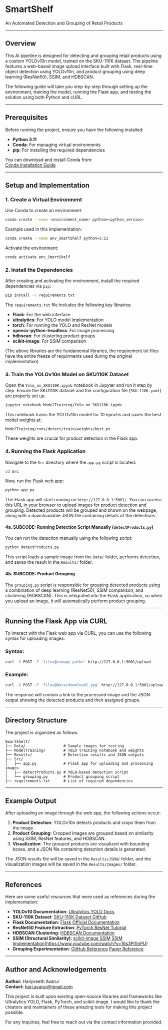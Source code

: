# SmartShelf
An Automated Detection and Grouping of Retail Products

---

## Overview

This AI pipeline is designed for detecting and grouping retail products using a custom YOLOv10n model, trained on the SKU-110K dataset. The pipeline features a web-based image upload interface built with Flask, real-time object detection using YOLOv10n, and product grouping using deep learning (ResNet50), SSIM, and HDBSCAN.

The following guide will take you step-by-step through setting up the environment, training the model, running the Flask app, and testing the solution using both Python and cURL.

---

## Prerequisites

Before running the project, ensure you have the following installed:

- **Python 3.11**  
- **Conda**: For managing virtual environments  
- **pip**: For installing the required dependencies  

You can download and install Conda from:  
[Conda Installation Guide](https://docs.conda.io/projects/conda/en/latest/user-guide/install/index.html)

---

## Setup and Implementation

### 1. **Create a Virtual Environment**  
Use Conda to create an environment:

```bash
conda create --name <environment_name> python=<python_version>
```

Example used in this implementation:

```bash
conda create --name env_SmartShelf python=3.11
```

Activate the environment:

```bash
conda activate env_SmartShelf
```

### 2. **Install the Dependencies**

After creating and activating the environment, install the required dependencies via `pip`:

```bash
pip install -r requirements.txt
```

The `requirements.txt` file includes the following key libraries:

- **Flask**: For the web interface  
- **ultralytics**: For YOLO model implementation  
- **torch**: For running the YOLO and ResNet models  
- **opencv-python-headless**: For image processing  
- **hdbscan**: For clustering product groups  
- **scikit-image**: For SSIM comparison 

(The above libraries are the fundamental libraries, the requirement.txt files have the entire freeze of requirments used during the original implementation) 

### 3. **Train the YOLOv10n Model on SKU110K Dataset**

Open the `Yolo_on_SKU110K.ipynb` notebook in Jupyter and run it step by step. Ensure the SKU110K dataset and the configuration file (`SKU-110K.yaml`) are properly set up.

```bash
jupyter notebook ModelTraining/Yolo_on_SKU110K.ipynb
```

This notebook trains the YOLOv10n model for 10 epochs and saves the best model weights at:

```
ModelTraining/runs/detect/train/weights/best.pt
```

These weights are crucial for product detection in the Flask app.

### 4. **Running the Flask Application**

Navigate to the `Src` directory where the `app.py` script is located:

```bash
cd Src
```

Now, run the Flask web app:

```bash
python app.py
```

The Flask app will start running on `http://127.0.0.1:5001/`. You can access this URL in your browser to upload images for product detection and grouping. Detected products will be grouped and shown on the webpage, along with a downloadable JSON file containing details of the detections.

#### 4a. **SUBCODE: Running Detection Script Manually (`detectProducts.py`)**

You can run the detection manually using the following script:

```bash
python detectProducts.py
```

This script loads a sample image from the `Data/` folder, performs detection, and saves the result in the `Results/` folder.

#### 4b. **SUBCODE: Product Grouping**

The `grouping.py` script is responsible for grouping detected products using a combination of deep learning (ResNet50), SSIM comparison, and clustering (HDBSCAN). This is integrated into the Flask application, so when you upload an image, it will automatically perform product grouping.

---

## Running the Flask App via CURL

To interact with the Flask web app via CURL, you can use the following syntax for uploading images:

### Syntax:

```bash
curl -X POST -F 'file=@<image_path>' http://127.0.0.1:5001/upload
```

### Example:

```bash
curl -X POST -F 'file=@Data/download1.jpg' http://127.0.0.1:5001/upload
```

The response will contain a link to the processed image and the JSON output showing the detected products and their assigned groups.

---

## Directory Structure

The project is organized as follows:

```
SmartShelf/
├── Data/                 # Sample images for testing
├── ModelTraining/        # YOLO training notebook and weights
├── Results/              # Detection results and JSON outputs
├── Src/                 
│   ├── app.py            # Flask app for uploading and processing images
│   ├── detectProducts.py # YOLO-based detection script
│   └── grouping.py       # Product grouping script
├── requirements.txt      # List of required dependencies
```

---

## Example Output

After uploading an image through the web app, the following actions occur:

1. **Product Detection**: YOLOv10n detects products and crops them from the image.
2. **Product Grouping**: Cropped images are grouped based on similarity using SSIM, ResNet features, and HDBSCAN.
3. **Visualization**: The grouped products are visualized with bounding boxes, and a JSON file containing detection details is generated.

The JSON results file will be saved in the `Results/JSON/` folder, and the visualization images will be saved in the `Results/Images/` folder.

---

## References

Here are some useful resources that were used as references during the implementation:

- **YOLOv10 Documentation**: [Ultralytics YOLO Docs](https://docs.ultralytics.com/)
- **SKU-110K Dataset**: [SKU-110K Dataset GitHub](https://github.com/eg4000/SKU110K_CVPR19)
- **Flask Documentation**: [Flask Official Documentation](https://flask.palletsprojects.com/en/2.0.x/)
- **ResNet50 Feature Extraction**: [PyTorch ResNet Tutorial](https://pytorch.org/vision/stable/models.html#torchvision.models.resnet50)
- **HDBSCAN Clustering**: [HDBSCAN Documentation](https://hdbscan.readthedocs.io/en/latest/)
- **SSIM (Structural Similarity)**: [scikit-image SSIM](https://scikit-image.org/docs/stable/auto_examples/transform/plot_ssim.html)
[SSIM Implementation](https://youtu.be/mggQIEZY4rE?si=OMqSlxmjEiiMoNaE)(https://www.youtube.com/watch?v=16s3Pi1InPU)
- **Grouping Experimentation**: [GitHub Reference](https://github.com/Azure/azureml-examples/blob/main/sdk/python/foundation-models/system/evaluation/image-object-detection/image-object-detection.ipynb)
[Paper Reference](https://www.researchgate.net/publication/373919010_Research_of_image_object_detection_using_deep_learning)
---

## Author and Acknowledgements

**Author:** Haripreeth Avarur  
**Contact:** hari.avarur@gmail.com

This project is built upon existing open-source libraries and frameworks like Ultralytics YOLO, Flask, PyTorch, and scikit-image. I would like to thank the creators and maintainers of these amazing tools for making this project possible.

For any inquiries, feel free to reach out via the contact information provided.
